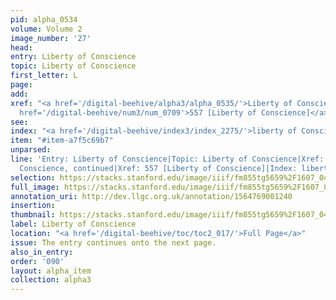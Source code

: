 ```yaml
---
pid: alpha_0534
volume: Volume 2
image_number: '27'
head: 
entry: Liberty of Conscience
topic: Liberty of Conscience
first_letter: L
page: 
add: 
xref: "<a href='/digital-beehive/alpha3/alpha_0535/'>Liberty of Conscience, continued</a>|<a
  href='/digital-beehive/num3/num_0709'>557 [Liberty of Conscience]</a>"
see: 
index: "<a href='/digital-beehive/index3/index_2275/'>liberty of Conscience</a>"
item: "#item-a7f5c69b7"
unparsed: 
line: 'Entry: Liberty of Conscience|Topic: Liberty of Conscience|Xref: Liberty of
  Conscience, continued|Xref: 557 [Liberty of Conscience]|Index: liberty of Conscience|#item-a7f5c69b7'
selection: https://stacks.stanford.edu/image/iiif/fm855tg5659%2F1607_0494/366,4585,3035,495/full/0/default.jpg
full_image: https://stacks.stanford.edu/image/iiif/fm855tg5659%2F1607_0494/full/full/0/default.jpg
annotation_uri: http://dev.llgc.org.uk/annotation/1564769001240
insertion: 
thumbnail: https://stacks.stanford.edu/image/iiif/fm855tg5659%2F1607_0494/366,4585,600,180/250,/0/default.jpg
label: Liberty of Conscience
location: "<a href='/digital-beehive/toc/toc2_017/'>Full Page</a>"
issue: The entry continues onto the next page.
also_in_entry: 
order: '090'
layout: alpha_item
collection: alpha3
---
```

